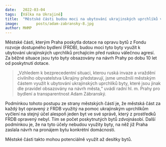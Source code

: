 ```yaml
---
date:   2022-03-04
tags:  [Válka na Ukrajině]
title:  "Městské části budou moci na ubytování ukrajinských uprchlíků využít byty opravené z dotací od Prahy"
image: 	      posts/adam-zabransky-8.jpg
author: MHMP
---
```


Městské části, kterým Praha poskytla dotace na opravu bytů z Fondu rozvoje dostupného bydlení (FRDB), budou moci tyto byty využít k ubytování ukrajinských uprchlíků prchajícím před ruskou válečnou agresí. Za běžné situace jsou tyto byty obsazovány na návrh Prahy po dobu 10 let od poskytnutí dotace.

> „Vzhledem k bezprecedentní situaci, kterou ruská invaze a vraždění civilního obyvatelstva Ukrajiny představují, jsme umožnili městským částem využít k ubytování ukrajinských uprchlíků byty, které jsou jinak dle pravidel obsazovány na návrh města,“ uvádí radní hl. m. Prahy pro bydlení a transparentnost Adam Zábranský.

Podmínkou tohoto postupu ze strany městských částí je, že městská část za každý byt opravený z FRDB využitý na pomoc ukrajinským uprchlíkům vyčlení na stejný účel alespoň jeden byt ve své správě, který z prostředků FRDB opravený nebyl. Tím se počet poskytnutých bytů zdvojnásobí. Další podmínkou je, že na tyto účely nebudou využity byty, na něž již Praha zaslala návrh na pronájem bytu konkrétní domácnosti.

Městské části takto mohou potenciálně využít až desítky bytů.

 
